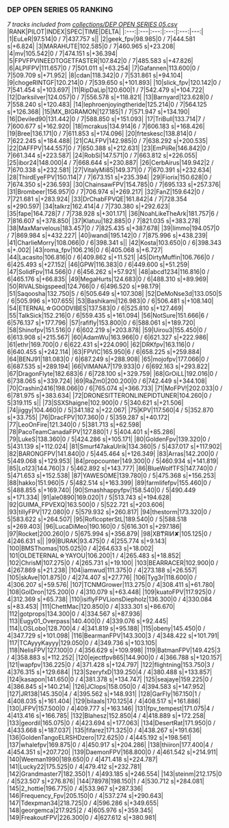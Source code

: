 ### DEP OPEN SERIES 05 RANKING
*7 tracks included from [collections/DEP OPEN SERIES 05.csv](/collections/DEP%20OPEN%20SERIES%2005.csv)*
|RANK|PILOT|INDEX|SPEC|TIME|DELTA|
|:---:|:---|:---:|:---:|:---:|---:|
|1|EuLeR|97.514|0 / 7|437.757 s||
|2|geek_fpv|98.985|0 / 7|444.581 s|+6.824|
|3|MARAHUTE|102.585|0 / 7|460.965 s|+23.208|
|4|mv|105.542|0 / 7|474.151 s|+36.394|
|5|FPVFPVINEEDTOGETFASTER|107.842|0 / 7|485.583 s|+47.826|
|6|ALPIFPV|111.657|0 / 7|501.011 s|+63.254|
|7|Gafannen|113.600|0 / 7|509.709 s|+71.952|
|8|cdan|118.342|0 / 7|531.861 s|+94.104|
|9|chogeRINTGF|120.214|0 / 7|539.650 s|+101.893|
|10|slick_fpv|120.142|0 / 7|541.454 s|+103.697|
|11|RipDaLip|120.600|1 / 7|542.479 s|+104.722|
|12|Darksilver|124.057|0 / 7|556.578 s|+118.821|
|13|Barnyard|123.628|0 / 7|558.240 s|+120.483|
|14|lephroenjoyingtheride|125.214|0 / 7|564.125 s|+126.368|
|15|MX_BIGRAMON|127.185|1 / 7|571.947 s|+134.190|
|16|Deviled90|131.442|0 / 7|588.850 s|+151.093|
|17|TriBull|133.714|7 / 7|600.677 s|+162.920|
|18|mcrakus|134.914|6 / 7|606.183 s|+168.426|
|19|Bree|136.171|0 / 7|611.853 s|+174.096|
|20|frteskesc|138.814|0 / 7|622.245 s|+184.488|
|21|CALFPV|142.985|0 / 7|638.292 s|+200.535|
|22|DAFFPV|144.557|0 / 7|650.388 s|+212.631|
|23|EmPiiRe|146.842|0 / 7|661.344 s|+223.587|
|24|RobSi|147.571|0 / 7|663.812 s|+226.055|
|25|ibor24|148.000|4 / 7|668.644 s|+230.887|
|26|CerbAirus|149.942|2 / 7|670.338 s|+232.581|
|27|VitalyMi85|149.371|0 / 7|670.391 s|+232.634|
|28|ThirdEyeFPV|150.114|7 / 7|673.151 s|+235.394|
|29|Fiorix|150.628|0 / 7|674.350 s|+236.593|
|30|ChainsawFPV|154.785|0 / 7|695.133 s|+257.376|
|31|Brombeer|156.957|0 / 7|706.974 s|+269.217|
|32|FanZ|159.642|0 / 7|721.681 s|+283.924|
|33|DrChabFPVQE|161.842|4 / 7|728.354 s|+290.597|
|34|talkrz|162.414|4 / 7|730.380 s|+292.623|
|35|fape|164.728|7 / 7|738.928 s|+301.171|
|36|NoahLikeTheArk|181.757|6 / 7|816.607 s|+378.850|
|37|Klatuu|182.885|0 / 7|821.035 s|+383.278|
|38|MaxMarvelous|183.457|0 / 7|825.435 s|+387.678|
|39|limmo|194.057|0 / 7|869.984 s|+432.227|
|40|iwandi|195.142|0 / 7|875.996 s|+438.239|
|41|CharlieMorry|108.066|0 / 6|398.341 s||
|42|Kosta|103.650|0 / 6|398.343 s|+.002|
|43|roma_fpv|106.216|0 / 6|405.068 s|+6.727|
|44|Lacasito|106.816|0 / 6|409.862 s|+11.521|
|45|DirtyMuffin|106.766|0 / 6|425.493 s|+27.152|
|46|GPW|116.383|0 / 6|449.600 s|+51.259|
|47|SolidFpv|114.566|0 / 6|456.262 s|+57.921|
|48|abcd1234|116.816|0 / 6|465.176 s|+66.835|
|49|MegaHurts|124.683|0 / 6|488.310 s|+89.969|
|50|RIVALSbigspeed|124.766|0 / 6|496.520 s|+98.179|
|51|Saqoosha|132.750|5 / 6|505.649 s|+107.308|
|52|DeMoNse3d|133.050|5 / 6|505.996 s|+107.655|
|53|Bashikami|126.983|0 / 6|506.481 s|+108.140|
|54|ETERNAL☆GOODVIBES|137.583|0 / 6|525.810 s|+127.469|
|55|TalkSick|152.216|0 / 6|559.435 s|+161.094|
|56|NotSure|151.666|6 / 6|576.137 s|+177.796|
|57|rafifly|153.800|0 / 6|588.061 s|+189.720|
|58|Shinofpv|151.516|0 / 6|602.219 s|+203.878|
|59|Uirou3|155.450|0 / 6|613.908 s|+215.567|
|60|AdamWu|163.966|0 / 6|621.327 s|+222.986|
|61|ethr|169.700|0 / 6|622.431 s|+224.090|
|62|DRKfpv|163.116|0 / 6|640.455 s|+242.114|
|63|FPVlC|165.950|6 / 6|658.225 s|+259.884|
|64|BENJ91|181.083|0 / 6|687.249 s|+288.908|
|65|mojofpv|177.066|0 / 6|687.535 s|+289.194|
|66|VIMANA7|179.933|0 / 6|692.163 s|+293.822|
|67|DragonFlyte|182.683|6 / 6|728.100 s|+329.759|
|68|GrOiLL|192.016|0 / 6|738.065 s|+339.724|
|69|RaZm0|200.200|0 / 6|742.449 s|+344.108|
|70|Crashin2416|198.066|0 / 6|765.074 s|+366.733|
|71|MoFPV!|202.033|0 / 6|781.975 s|+383.634|
|72|DRONESITTERONLINEPIDTUNER|104.260|0 / 5|319.115 s||
|73|SSXShaigne|102.900|0 / 5|340.621 s|+21.506|
|74|jiggy|104.460|0 / 5|341.182 s|+22.067|
|75|KPV|117.560|4 / 5|352.870 s|+33.755|
|76|DracFPV|107.360|0 / 5|359.287 s|+40.172|
|77|LeoOnFire|121.340|0 / 5|381.713 s|+62.598|
|78|PacoTeamCanadaFPV|127.880|1 / 5|404.401 s|+85.286|
|79|LukeS|138.360|0 / 5|424.286 s|+105.171|
|80|GoldenFpv|139.320|0 / 5|431.139 s|+112.024|
|81|Smurf47akaUlrik|134.360|5 / 5|437.017 s|+117.902|
|82|BARONGFPV|141.840|0 / 5|445.464 s|+126.349|
|83|Arras|142.200|0 / 5|449.068 s|+129.953|
|84|propcounter|149.300|0 / 5|460.934 s|+141.819|
|85|Lo123|144.760|3 / 5|462.892 s|+143.777|
|86|BlueWolfTFS|147.740|0 / 5|471.653 s|+152.538|
|87|YAWESOME|139.780|0 / 5|475.368 s|+156.253|
|88|hakko|151.960|5 / 5|482.514 s|+163.399|
|89|farmlifefpv|155.460|0 / 5|488.855 s|+169.740|
|90|Smashhappyfpv|158.540|0 / 5|490.449 s|+171.334|
|91|ale0890|169.020|1 / 5|513.743 s|+194.628|
|92|GUIMA_FPVEXQ|163.500|0 / 5|522.721 s|+203.606|
|93|tillyFPV|172.080|0 / 5|579.932 s|+260.817|
|94|thestorm|173.320|0 / 5|583.622 s|+264.507|
|95|RoflcopterStL|189.540|0 / 5|588.518 s|+269.403|
|96|LucaDiMeo|190.160|0 / 5|616.301 s|+297.186|
|97|Rocket|200.260|0 / 5|675.994 s|+356.879|
|98|XB₸ЯIИ✘|105.125|0 / 4|246.631 s||
|99|BURAK|93.475|0 / 4|255.774 s|+9.143|
|100|BMSThomas|105.025|0 / 4|264.633 s|+18.002|
|101|OLDETERNAL☆YAYOU|106.200|1 / 4|265.483 s|+18.852|
|102|ChrisM|107.275|0 / 4|265.731 s|+19.100|
|103|BEARRACER|102.900|0 / 4|267.869 s|+21.238|
|104|iamwud|111.375|0 / 4|273.188 s|+26.557|
|105|skAve|101.875|0 / 4|274.407 s|+27.776|
|106|Tyg3r|118.600|0 / 4|306.207 s|+59.576|
|107|TCNMGrower|113.275|0 / 4|308.411 s|+61.780|
|108|GolDron|125.200|0 / 4|310.079 s|+63.448|
|109|kuatoFPV|117.925|0 / 4|312.369 s|+65.738|
|110|isiflyFPVLionsDiepholz|136.300|0 / 4|330.084 s|+83.453|
|111|ChettMac|120.850|0 / 4|333.301 s|+86.670|
|112|gotprops|134.300|0 / 4|334.567 s|+87.936|
|113|Eugy01_Overpass|140.400|0 / 4|339.076 s|+92.445|
|114|LOSLobo|128.700|4 / 4|341.819 s|+95.188|
|115|obeny|145.450|0 / 4|347.729 s|+101.098|
|116|BearmanFPV|143.300|3 / 4|348.422 s|+101.791|
|117|TCAyyyKayyy|129.050|0 / 4|349.736 s|+103.105|
|118|NelisFPV|127.100|0 / 4|356.629 s|+109.998|
|119|BatmanFPV|149.425|3 / 4|358.883 s|+112.252|
|120|ejectfpv865|144.900|0 / 4|366.788 s|+120.157|
|121|wapfpv|136.225|0 / 4|371.428 s|+124.797|
|122|flightning|153.750|3 / 4|376.315 s|+129.684|
|123|SzeryfxD|139.250|4 / 4|380.488 s|+133.857|
|124|kasapon|141.650|0 / 4|381.378 s|+134.747|
|125|seajaye|159.225|0 / 4|386.845 s|+140.214|
|126|JClops|158.050|0 / 4|394.583 s|+147.952|
|127|JR138|145.350|4 / 4|395.562 s|+148.931|
|128|GarFly|167.150|1 / 4|408.035 s|+161.404|
|129|bilaals|170.125|4 / 4|408.517 s|+161.886|
|130|JFPV|157.500|0 / 4|409.777 s|+163.146|
|131|fpv_tempest|171.075|4 / 4|413.416 s|+166.785|
|132|Blahesz|152.850|4 / 4|418.889 s|+172.258|
|133|geordil|165.075|0 / 4|423.694 s|+177.063|
|134|DesertRat|171.950|0 / 4|433.668 s|+187.037|
|135|fifarez|171.325|0 / 4|438.267 s|+191.636|
|136|GoldenTangoELRSHDzero|172.625|0 / 4|445.192 s|+198.561|
|137|whalefpv|169.875|0 / 4|450.917 s|+204.286|
|138|thiiron|177.400|4 / 4|454.351 s|+207.720|
|139|DaemonFPV|168.800|0 / 4|461.542 s|+214.911|
|140|Weeman1990|189.650|0 / 4|471.418 s|+224.787|
|141|Lucky22|175.525|0 / 4|479.412 s|+232.781|
|142|Grandmaster7|182.350|1 / 4|493.185 s|+246.554|
|143|steinm|212.175|0 / 4|523.507 s|+276.876|
|144|78978|198.150|1 / 4|530.712 s|+284.081|
|145|2_hottie|196.775|0 / 4|533.967 s|+287.336|
|146|Frequency_Fpv|205.150|0 / 4|537.274 s|+290.643|
|147|Tdexpman34|218.725|0 / 4|596.286 s|+349.655|
|148|georgemca|217.925|2 / 4|605.976 s|+359.345|
|149|FreakoutFPV|226.300|0 / 4|627.612 s|+380.981|
